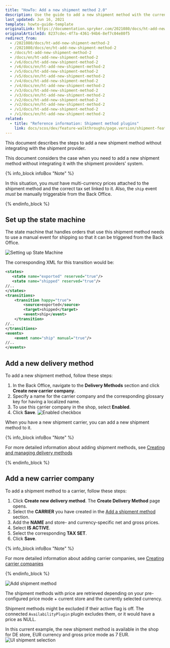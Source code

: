 ```yaml
---
title: "HowTo: Add a new shipment method 2.0"
description: Use the guide to add a new shipment method with the currency and price specified without integrating the method with shipment providers.
last_updated: Jun 16, 2021
template: howto-guide-template
originalLink: https://documentation.spryker.com/2021080/docs/ht-add-new-shipment-method-2
originalArticleId: 8237cdec-4f7a-4361-94b6-8ef7c04e80f5
redirect_from:
  - /2021080/docs/ht-add-new-shipment-method-2
  - /2021080/docs/en/ht-add-new-shipment-method-2
  - /docs/ht-add-new-shipment-method-2
  - /docs/en/ht-add-new-shipment-method-2
  - /v6/docs/ht-add-new-shipment-method-2
  - /v6/docs/en/ht-add-new-shipment-method-2
  - /v5/docs/ht-add-new-shipment-method-2
  - /v5/docs/en/ht-add-new-shipment-method-2
  - /v4/docs/ht-add-new-shipment-method-2
  - /v4/docs/en/ht-add-new-shipment-method-2
  - /v3/docs/ht-add-new-shipment-method-2
  - /v3/docs/en/ht-add-new-shipment-method-2
  - /v2/docs/ht-add-new-shipment-method-2
  - /v2/docs/en/ht-add-new-shipment-method-2
  - /v1/docs/ht-add-new-shipment-method-2
  - /v1/docs/en/ht-add-new-shipment-method-2
related:
  - title: "Reference information: Shipment method plugins"
    link: docs/scos/dev/feature-walkthroughs/page.version/shipment-feature-walkthrough/reference-information-shipment-method-plugins.html
---
```


This document describes the steps to add a new shipment method without integrating with the shipment provider.

This document considers the case when you need to add a new shipment method without integrating it with the shipment providers' system.

{% info_block infoBox "Note" %}

In this situation, you *must* have multi-currency prices attached to the shipment method and the correct tax set linked to it. Also, the `ship` event *must* be manually triggerable from the Back Office.

{% endinfo_block %}

## Set up the state machine

The state machine that handles orders that use this shipment method needs to use a manual event for shipping so that it can be triggered from the Back Office.

![Setting up State Machine](https://spryker.s3.eu-central-1.amazonaws.com/docs/Tutorials/HowTos/HowTo+Add+a+New+Shipment+Method+2.0/ship_event.png)

The corresponding XML for this transition would be:

```xml
<states>
   <state name="exported" reserved="true"/>
   <state name="shipped" reserved="true"/>
//..
</states>
<transitions>
    <transition happy="true">
        <source>exported</source>
        <target>shipped</target>
        <event>ship</event>
    </transition>
//..
</transitions>
<events>
    <event name="ship" manual="true"/>
//..
</events>
```

## Add a new delivery method

To add a new shipment method, follow these steps:
1. In the Back Office, navigate to the **Delivery Methods** section and click **Create new carrier company**.
2. Specify a name for the carrier company and the corresponding glossary key for having a localized name.
3. To use this carrier company in the shop, select **Enabled**.
4. Click **Save**.
![Enabled checkbox](https://spryker.s3.eu-central-1.amazonaws.com/docs/Tutorials/HowTos/HowTo+Add+a+New+Shipment+Method+2.0/ui_add_carrier_cmpany.png)

When you have a new shipment carrier, you can add a new shipment method to it.

{% info_block infoBox "Note" %}

For more detailed information about adding shipment methods, see [Creating and managing delivery methods](/docs/scos/user/back-office-user-guides/{{site.version}}/administration/delivery-methods/creating-and-managing-delivery-methods.html)

{% endinfo_block %}

## Add a new carrier company

To add a shipment method to a carrier, follow these steps:
1. Click **Create new delivery method**. The **Create Delivery Method** page opens.
2. Select the **CARRIER** you have created in the [Add a shipment method](add-a-shipment-method) section.
3. Add the **NAME** and store- and currency-specific net and gross prices.
4. Select **IS ACTIVE**.
5. Select the corresponding **TAX SET**.
6. Click **Save**.

{% info_block infoBox "Note" %}

For more detailed information about adding carrier companies, see [Creating carrier companies](docs/scos/user/back-office-user-guides/202204.0/administration/delivery-methods/creating-carrier-companies.html)

{% endinfo_block %}

![Add shipment method ](https://spryker.s3.eu-central-1.amazonaws.com/docs/Tutorials/HowTos/HowTo+Add+a+New+Shipment+Method+2.0/ui_shipment_method_6.png)

The shipment methods with price are retrieved depending on your pre-configured price mode + current store and the currently selected currency.

Shipment methods might be excluded if their active flag is off. The connected `AvailabilityPlugin` plugin excludes them, or it would have a price as NULL.

In this current example, the new shipment method is available in the shop for DE store, EUR currency and gross price mode as 7 EUR.
![UI shipment selection](https://spryker.s3.eu-central-1.amazonaws.com/docs/Tutorials/HowTos/HowTo+Add+a+New+Shipment+Method+2.0/ui_shipment_selection.png)
